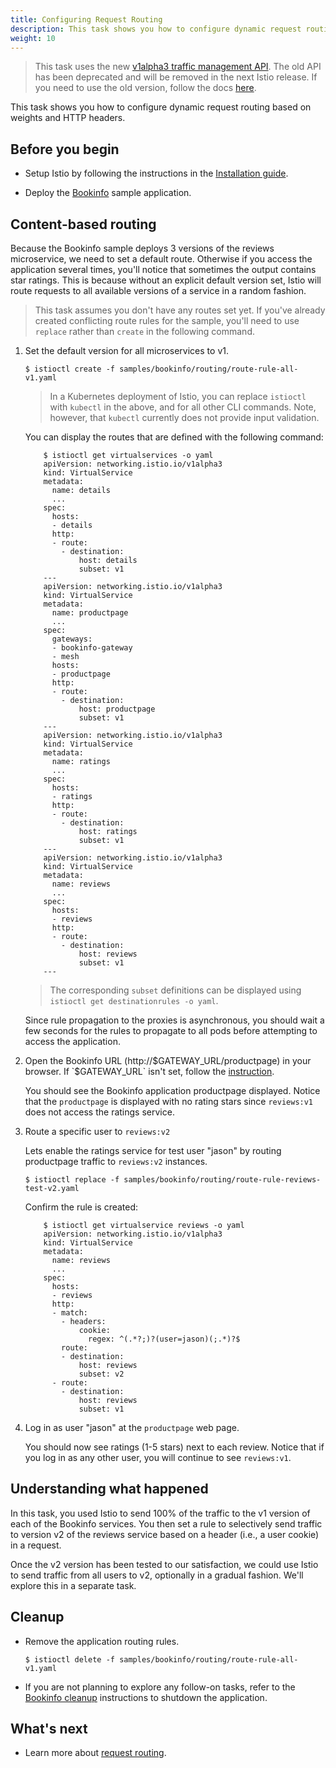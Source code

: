 ```yaml
---
title: Configuring Request Routing
description: This task shows you how to configure dynamic request routing based on weights and HTTP headers.
weight: 10
---
```


> This task uses the new [v1alpha3 traffic management API](/blog/2018/v1alpha3-routing/). The old API has been deprecated and will be removed in the next Istio release. If you need to use the old version, follow the docs [here](https://archive.istio.io/v0.7/docs/tasks/traffic-management/).

This task shows you how to configure dynamic request routing based on weights and HTTP headers.

## Before you begin

* Setup Istio by following the instructions in the
[Installation guide](/docs/setup/).

* Deploy the [Bookinfo](/docs/guides/bookinfo/) sample application.

## Content-based routing

Because the Bookinfo sample deploys 3 versions of the reviews microservice,
we need to set a default route.
Otherwise if you access the application several times, you'll notice that sometimes the output contains
star ratings.
This is because without an explicit default version set, Istio will
route requests to all available versions of a service in a random fashion.

> This task assumes you don't have any routes set yet. If you've already created conflicting route rules for the sample,
you'll need to use `replace` rather than `create` in the following command.

1.  Set the default version for all microservices to v1.

    ```command
    $ istioctl create -f samples/bookinfo/routing/route-rule-all-v1.yaml
    ```

    > In a Kubernetes deployment of Istio, you can replace `istioctl`
    > with `kubectl` in the above, and for all other CLI commands.
    > Note, however, that `kubectl` currently does not provide input validation.

    You can display the routes that are defined with the following command:

    ```command-output-as-yaml
        $ istioctl get virtualservices -o yaml
        apiVersion: networking.istio.io/v1alpha3
        kind: VirtualService
        metadata:
          name: details
          ...
        spec:
          hosts:
          - details
          http:
          - route:
            - destination:
                host: details
                subset: v1
        ---
        apiVersion: networking.istio.io/v1alpha3
        kind: VirtualService
        metadata:
          name: productpage
          ...
        spec:
          gateways:
          - bookinfo-gateway
          - mesh
          hosts:
          - productpage
          http:
          - route:
            - destination:
                host: productpage
                subset: v1
        ---
        apiVersion: networking.istio.io/v1alpha3
        kind: VirtualService
        metadata:
          name: ratings
          ...
        spec:
          hosts:
          - ratings
          http:
          - route:
            - destination:
                host: ratings
                subset: v1
        ---
        apiVersion: networking.istio.io/v1alpha3
        kind: VirtualService
        metadata:
          name: reviews
          ...
        spec:
          hosts:
          - reviews
          http:
          - route:
            - destination:
                host: reviews
                subset: v1
        ---
    ```

    > The corresponding `subset` definitions can be displayed using `istioctl get destinationrules -o yaml`.

    Since rule propagation to the proxies is asynchronous, you should wait a few seconds for the rules
    to propagate to all pods before attempting to access the application.

1.  Open the Bookinfo URL (http://$GATEWAY_URL/productpage) in your browser.  If `$GATEWAY_URL` isn't set, follow the [instruction](/docs/guides/bookinfo/#determining-the-ingress-ip-and-port).

    You should see the Bookinfo application productpage displayed.
    Notice that the `productpage` is displayed with no rating stars since `reviews:v1` does not access the ratings service.

1.  Route a specific user to `reviews:v2`

    Lets enable the ratings service for test user "jason" by routing productpage traffic to
    `reviews:v2` instances.

    ```command
    $ istioctl replace -f samples/bookinfo/routing/route-rule-reviews-test-v2.yaml
    ```

    Confirm the rule is created:

    ```command-output-as-yaml
        $ istioctl get virtualservice reviews -o yaml
        apiVersion: networking.istio.io/v1alpha3
        kind: VirtualService
        metadata:
          name: reviews
          ...
        spec:
          hosts:
          - reviews
          http:
          - match:
            - headers:
                cookie:
                  regex: ^(.*?;)?(user=jason)(;.*)?$
            route:
            - destination:
                host: reviews
                subset: v2
          - route:
            - destination:
                host: reviews
                subset: v1
    ```

1.  Log in as user "jason" at the `productpage` web page.

    You should now see ratings (1-5 stars) next to each review. Notice that if you log in as
    any other user, you will continue to see `reviews:v1`.

## Understanding what happened

In this task, you used Istio to send 100% of the traffic to the v1 version of each of the Bookinfo
services. You then set a rule to selectively send traffic to version v2 of the reviews service based
on a header (i.e., a user cookie) in a request.

Once the v2 version has been tested to our satisfaction, we could use Istio to send traffic from
all users to v2, optionally in a gradual fashion. We'll explore this in a separate task.

## Cleanup

*   Remove the application routing rules.

    ```command
    $ istioctl delete -f samples/bookinfo/routing/route-rule-all-v1.yaml
    ```

* If you are not planning to explore any follow-on tasks, refer to the
  [Bookinfo cleanup](/docs/guides/bookinfo/#cleanup) instructions
  to shutdown the application.

## What's next

* Learn more about [request routing](/docs/concepts/traffic-management/request-routing/).
